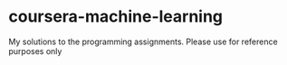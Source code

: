 # coursera-machine-learning
My solutions to the programming assignments. Please use for reference purposes only 

